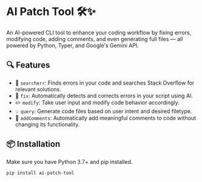 # AI Patch Tool 🛠️✨

An AI-powered CLI tool to enhance your coding workflow by fixing errors, modifying code, adding comments, and even generating full files — all powered by Python, Typer, and Google's Gemini API.

## 🔍 Features

- 📌 `searcherr`: Finds errors in your code and searches Stack Overflow for relevant solutions.
- 🔧 `fix`: Automatically detects and corrects errors in your script using AI.
- ✏️ `modify`: Take user input and modify code behavior accordingly.
- 💡 `query`: Generate code files based on user intent and desired filetype.
- 💬 `addComments`: Automatically add meaningful comments to code without changing its functionality.

## 📦 Installation

Make sure you have Python 3.7+ and pip installed.

```bash
pip install ai-patch-tool
